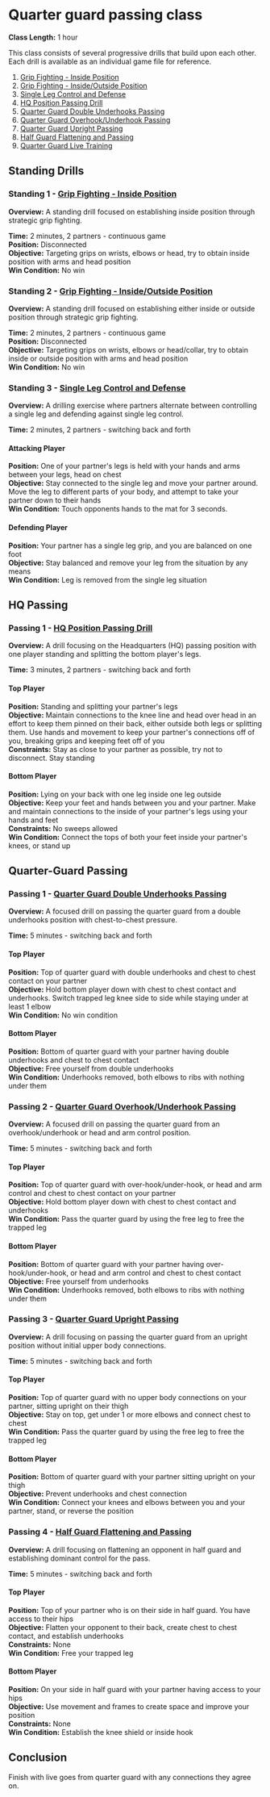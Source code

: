 # Quarter guard passing class
**Class Length:** 1 hour

This class consists of several progressive drills that build upon each other. Each drill is available as an individual game file for reference.

1. [Grip Fighting - Inside Position](https://mennlo.github.io/grappling-games/md-viewer.html?file=games/standing/grip-fighting-inside-position.md)
2. [Grip Fighting - Inside/Outside Position](https://mennlo.github.io/grappling-games/md-viewer.html?file=games/standing/grip-fighting-inside-outside-position.md)
3. [Single Leg Control and Defense](https://mennlo.github.io/grappling-games/md-viewer.html?file=games/standing/single-leg-control-and-defense.md)
4. [HQ Position Passing Drill](https://mennlo.github.io/grappling-games/md-viewer.html?file=games/guard/passing/hq-position-passing-drill.md)
5. [Quarter Guard Double Underhooks Passing](https://mennlo.github.io/grappling-games/md-viewer.html?file=games/guard/passing/quarter-guard-double-underhooks-passing.md)
6. [Quarter Guard Overhook/Underhook Passing](https://mennlo.github.io/grappling-games/md-viewer.html?file=games/guard/passing/quarter-guard-overhook-underhook-passing.md)
7. [Quarter Guard Upright Passing](https://mennlo.github.io/grappling-games/md-viewer.html?file=games/guard/passing/quarter-guard-upright-passing.md)
8. [Half Guard Flattening and Passing](https://mennlo.github.io/grappling-games/md-viewer.html?file=games/guard/passing/half-guard-flattening-and-passing.md)
9. [Quarter Guard Live Training](https://mennlo.github.io/grappling-games/md-viewer.html?file=games/guard/passing/quarter-guard-live-training.md)

## Standing Drills

### Standing 1 - [Grip Fighting - Inside Position](https://mennlo.github.io/grappling-games/md-viewer.html?file=games/standing/grip-fighting-inside-position.md)

**Overview:** A standing drill focused on establishing inside position through strategic grip fighting.

**Time:** 2 minutes, 2 partners - continuous game  
**Position:** Disconnected  
**Objective:** Targeting grips on wrists, elbows or head, try to obtain inside position with arms and head position  
**Win Condition:** No win

### Standing 2 - [Grip Fighting - Inside/Outside Position](https://mennlo.github.io/grappling-games/md-viewer.html?file=games/standing/grip-fighting-inside-outside-position.md)

**Overview:** A standing drill focused on establishing either inside or outside position through strategic grip fighting.

**Time:** 2 minutes, 2 partners - continuous game  
**Position:** Disconnected  
**Objective:** Targeting grips on wrists, elbows or head/collar, try to obtain inside or outside position with arms and head position  
**Win Condition:** No win

### Standing 3 - [Single Leg Control and Defense](https://mennlo.github.io/grappling-games/md-viewer.html?file=games/standing/single-leg-control-and-defense.md)

**Overview:** A drilling exercise where partners alternate between controlling a single leg and defending against single leg control.

**Time:** 2 minutes, 2 partners - switching back and forth

#### Attacking Player
**Position:** One of your partner's legs is held with your hands and arms between your legs, head on chest  
**Objective:** Stay connected to the single leg and move your partner around. Move the leg to different parts of your body, and attempt to take your partner down to their hands  
**Win Condition:** Touch opponents hands to the mat for 3 seconds.

#### Defending Player
**Position:** Your partner has a single leg grip, and you are balanced on one foot  
**Objective:** Stay balanced and remove your leg from the situation by any means  
**Win Condition:** Leg is removed from the single leg situation

## HQ Passing

### Passing 1 - [HQ Position Passing Drill](https://mennlo.github.io/grappling-games/md-viewer.html?file=games/guard/passing/hq-position-passing-drill.md)

**Overview:** A drill focusing on the Headquarters (HQ) passing position with one player standing and splitting the bottom player's legs.

**Time:** 3 minutes, 2 partners - switching back and forth

#### Top Player
**Position:** Standing and splitting your partner's legs  
**Objective:** Maintain connections to the knee line and head over head in an effort to keep them pinned on their back, either outside both legs or splitting them. Use hands and movement to keep your partner's connections off of you, breaking grips and keeping feet off of you  
**Constraints:** Stay as close to your partner as possible, try not to disconnect. Stay standing

#### Bottom Player
**Position:** Lying on your back with one leg inside one leg outside  
**Objective:** Keep your feet and hands between you and your partner. Make and maintain connections to the inside of your partner's legs using your hands and feet  
**Constraints:** No sweeps allowed  
**Win Condition:** Connect the tops of both your feet inside your partner's knees, or stand up

## Quarter-Guard Passing

### Passing 1 - [Quarter Guard Double Underhooks Passing](https://mennlo.github.io/grappling-games/md-viewer.html?file=games/guard/passing/quarter-guard-double-underhooks-passing.md)

**Overview:** A focused drill on passing the quarter guard from a double underhooks position with chest-to-chest pressure.

**Time:** 5 minutes - switching back and forth

#### Top Player
**Position:** Top of quarter guard with double underhooks and chest to chest contact on your partner  
**Objective:** Hold bottom player down with chest to chest contact and underhooks. Switch trapped leg knee side to side while staying under at least 1 elbow  
**Win Condition:** No win condition

#### Bottom Player
**Position:** Bottom of quarter guard with your partner having double underhooks and chest to chest contact  
**Objective:** Free yourself from double underhooks  
**Win Condition:** Underhooks removed, both elbows to ribs with nothing under them

### Passing 2 - [Quarter Guard Overhook/Underhook Passing](https://mennlo.github.io/grappling-games/md-viewer.html?file=games/guard/passing/quarter-guard-overhook-underhook-passing.md)

**Overview:** A focused drill on passing the quarter guard from an overhook/underhook or head and arm control position.

**Time:** 5 minutes - switching back and forth

#### Top Player
**Position:** Top of quarter guard with over-hook/under-hook, or head and arm control and chest to chest contact on your partner  
**Objective:** Hold bottom player down with chest to chest contact and underhooks  
**Win Condition:** Pass the quarter guard by using the free leg to free the trapped leg

#### Bottom Player
**Position:** Bottom of quarter guard with your partner having over-hook/under-hook, or head and arm control and chest to chest contact  
**Objective:** Free yourself from underhooks  
**Win Condition:** Underhooks removed, both elbows to ribs with nothing under them

### Passing 3 - [Quarter Guard Upright Passing](https://mennlo.github.io/grappling-games/md-viewer.html?file=games/guard/passing/quarter-guard-upright-passing.md)

**Overview:** A drill focusing on passing the quarter guard from an upright position without initial upper body connections.

**Time:** 5 minutes - switching back and forth

#### Top Player
**Position:** Top of quarter guard with no upper body connections on your partner, sitting upright on their thigh  
**Objective:** Stay on top, get under 1 or more elbows and connect chest to chest  
**Win Condition:** Pass the quarter guard by using the free leg to free the trapped leg

#### Bottom Player
**Position:** Bottom of quarter guard with your partner sitting upright on your thigh  
**Objective:** Prevent underhooks and chest connection  
**Win Condition:** Connect your knees and elbows between you and your partner, stand, or reverse the position

### Passing 4 - [Half Guard Flattening and Passing](https://mennlo.github.io/grappling-games/md-viewer.html?file=games/guard/passing/half-guard-flattening-and-passing.md)

**Overview:** A drill focusing on flattening an opponent in half guard and establishing dominant control for the pass.

**Time:** 5 minutes - switching back and forth

#### Top Player
**Position:** Top of your partner who is on their side in half guard. You have access to their hips  
**Objective:** Flatten your opponent to their back, create chest to chest contact, and establish underhooks  
**Constraints:** None  
**Win Condition:** Free your trapped leg

#### Bottom Player
**Position:** On your side in half guard with your partner having access to your hips  
**Objective:** Use movement and frames to create space and improve your position  
**Constraints:** None  
**Win Condition:** Establish the knee shield or inside hook

## Conclusion

Finish with live goes from quarter guard with any connections they agree on.
